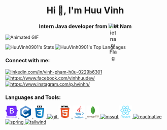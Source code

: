 <h1 align="center">Hi 👋, I'm Huu Vinh</h1>
<h3 align="center">Intern Java developer from <span style="position: relative;">Viet Nam
  <img src="https://github.com/user-attachments/assets/e932f5b5-89e9-4a98-9f73-3cba075a8f9c" alt="Vietnam Flag" width="30" style="position: absolute; left: 0; top: 0; opacity: 0.7;" />
</span></h3>




<img src="https://i.giphy.com/media/v1.Y2lkPTc5MGI3NjExbDhma3MwMHZneGJ3ZXN2Mzh2dXVia24yaGY2NnpodjJ2dWRuMGwzZCZlcD12MV9pbnRlcm5hbF9naWZfYnlfaWQmY3Q9Zw/5k5vZwRFZR5aZeniqb/giphy.gif" alt="Animated GIF" width="1200" />

![HuuVinh0901's Stats](https://github-readme-stats.vercel.app/api?username=HuuVinh0901&theme=radical&show_icons=true&hide_border=false&count_private=false)
![HuuVinh0901's Top Languages](https://github-readme-stats.vercel.app/api/top-langs/?username=HuuVinh0901&theme=radical&show_icons=true&hide_border=false&layout=compact)



<h3 align="left">Connect with me:</h3>
<p align="left">
<a href="https://linkedin.com/in/linkedin.com/in/vinh-phạm-hữu-0229b6301" target="blank"><img align="center" src="https://raw.githubusercontent.com/rahuldkjain/github-profile-readme-generator/master/src/images/icons/Social/linked-in-alt.svg" alt="linkedin.com/in/vinh-phạm-hữu-0229b6301" height="30" width="40" /></a>
<a href="https://fb.com/https://www.facebook.com/vinhhuudev/" target="blank"><img align="center" src="https://raw.githubusercontent.com/rahuldkjain/github-profile-readme-generator/master/src/images/icons/Social/facebook.svg" alt="https://www.facebook.com/vinhhuudev/" height="30" width="40" /></a>
<a href="https://instagram.com/https://www.instagram.com/p.hvinhh/" target="blank"><img align="center" src="https://raw.githubusercontent.com/rahuldkjain/github-profile-readme-generator/master/src/images/icons/Social/instagram.svg" alt="https://www.instagram.com/p.hvinhh/" height="30" width="40" /></a>
</p>

<h3 align="left">Languages and Tools:</h3>
<p align="left"> <a href="https://getbootstrap.com" target="_blank" rel="noreferrer"> <img src="https://raw.githubusercontent.com/devicons/devicon/master/icons/bootstrap/bootstrap-plain-wordmark.svg" alt="bootstrap" width="40" height="40"/> </a> <a href="https://www.cprogramming.com/" target="_blank" rel="noreferrer"> <img src="https://raw.githubusercontent.com/devicons/devicon/master/icons/c/c-original.svg" alt="c" width="40" height="40"/> </a> <a href="https://www.w3schools.com/css/" target="_blank" rel="noreferrer"> <img src="https://raw.githubusercontent.com/devicons/devicon/master/icons/css3/css3-original-wordmark.svg" alt="css3" width="40" height="40"/> </a> <a href="https://git-scm.com/" target="_blank" rel="noreferrer"> <img src="https://www.vectorlogo.zone/logos/git-scm/git-scm-icon.svg" alt="git" width="40" height="40"/> </a> <a href="https://www.w3.org/html/" target="_blank" rel="noreferrer"> <img src="https://raw.githubusercontent.com/devicons/devicon/master/icons/html5/html5-original-wordmark.svg" alt="html5" width="40" height="40"/> </a> <a href="https://www.java.com" target="_blank" rel="noreferrer"> <img src="https://raw.githubusercontent.com/devicons/devicon/master/icons/java/java-original.svg" alt="java" width="40" height="40"/> </a> <a href="https://www.mongodb.com/" target="_blank" rel="noreferrer"> <img src="https://raw.githubusercontent.com/devicons/devicon/master/icons/mongodb/mongodb-original-wordmark.svg" alt="mongodb" width="40" height="40"/> </a> <a href="https://www.microsoft.com/en-us/sql-server" target="_blank" rel="noreferrer"> <img src="https://www.svgrepo.com/show/303229/microsoft-sql-server-logo.svg" alt="mssql" width="40" height="40"/> </a> <a href="https://reactjs.org/" target="_blank" rel="noreferrer"> <img src="https://raw.githubusercontent.com/devicons/devicon/master/icons/react/react-original-wordmark.svg" alt="react" width="40" height="40"/> </a> <a href="https://reactnative.dev/" target="_blank" rel="noreferrer"> <img src="https://reactnative.dev/img/header_logo.svg" alt="reactnative" width="40" height="40"/> </a> <a href="https://spring.io/" target="_blank" rel="noreferrer"> <img src="https://www.vectorlogo.zone/logos/springio/springio-icon.svg" alt="spring" width="40" height="40"/> </a> <a href="https://tailwindcss.com/" target="_blank" rel="noreferrer"> <img src="https://www.vectorlogo.zone/logos/tailwindcss/tailwindcss-icon.svg" alt="tailwind" width="40" height="40"/> </a> </p>


